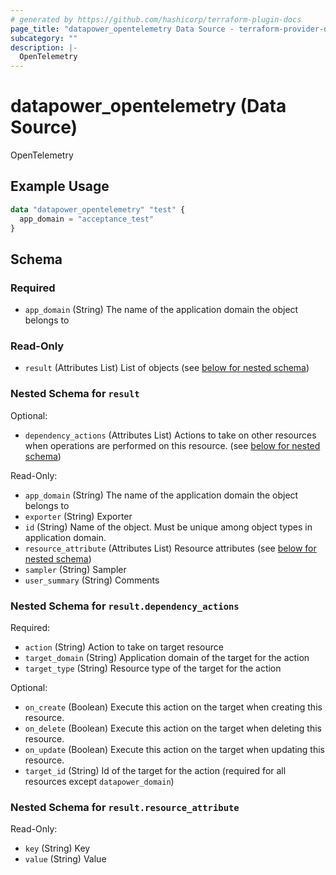 ```yaml
---
# generated by https://github.com/hashicorp/terraform-plugin-docs
page_title: "datapower_opentelemetry Data Source - terraform-provider-datapower"
subcategory: ""
description: |-
  OpenTelemetry
---
```


# datapower_opentelemetry (Data Source)

OpenTelemetry

## Example Usage

```terraform
data "datapower_opentelemetry" "test" {
  app_domain = "acceptance_test"
}
```

<!-- schema generated by tfplugindocs -->
## Schema

### Required

- `app_domain` (String) The name of the application domain the object belongs to

### Read-Only

- `result` (Attributes List) List of objects (see [below for nested schema](#nestedatt--result))

<a id="nestedatt--result"></a>
### Nested Schema for `result`

Optional:

- `dependency_actions` (Attributes List) Actions to take on other resources when operations are performed on this resource. (see [below for nested schema](#nestedatt--result--dependency_actions))

Read-Only:

- `app_domain` (String) The name of the application domain the object belongs to
- `exporter` (String) Exporter
- `id` (String) Name of the object. Must be unique among object types in application domain.
- `resource_attribute` (Attributes List) Resource attributes (see [below for nested schema](#nestedatt--result--resource_attribute))
- `sampler` (String) Sampler
- `user_summary` (String) Comments

<a id="nestedatt--result--dependency_actions"></a>
### Nested Schema for `result.dependency_actions`

Required:

- `action` (String) Action to take on target resource
- `target_domain` (String) Application domain of the target for the action
- `target_type` (String) Resource type of the target for the action

Optional:

- `on_create` (Boolean) Execute this action on the target when creating this resource.
- `on_delete` (Boolean) Execute this action on the target when deleting this resource.
- `on_update` (Boolean) Execute this action on the target when updating this resource.
- `target_id` (String) Id of the target for the action (required for all resources except `datapower_domain`)


<a id="nestedatt--result--resource_attribute"></a>
### Nested Schema for `result.resource_attribute`

Read-Only:

- `key` (String) Key
- `value` (String) Value
